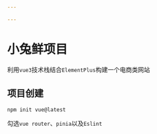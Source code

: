 ```yaml
---

---
```


# 小兔鲜项目

利用`vue3`技术栈结合`ElementPlus`构建一个电商类网站



## 项目创建

`npm init vue@latest`

勾选`vue router`、`pinia`以及`Eslint`

## 

